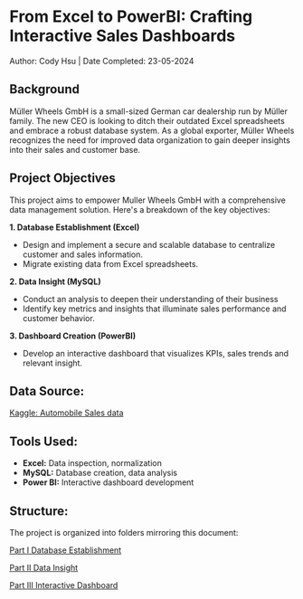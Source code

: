 # From Excel to PowerBI: Crafting Interactive Sales Dashboards

Author: Cody Hsu | Date Completed: 23-05-2024

## __Background__

Müller Wheels GmbH is a small-sized German car dealership run by Müller family. The new CEO is looking to ditch their outdated Excel spreadsheets and embrace a robust database system. As a global exporter, Müller Wheels recognizes the need for improved data organization to gain deeper insights into their sales and customer base.

## __Project Objectives__ 

This project aims to empower Muller Wheels GmbH with a comprehensive data management solution. Here's a breakdown of the key objectives:

**1. Database Establishment (Excel)**

- Design and implement a secure and scalable database to centralize customer and sales information.
- Migrate existing data from Excel spreadsheets.
 
**2. Data Insight (MySQL)**
- Conduct an analysis to deepen their understanding of their business
- Identify key metrics and insights that illuminate sales performance and customer behavior.

**3. Dashboard Creation (PowerBI)**
- Develop an interactive dashboard that visualizes KPIs, sales trends and relevant insight.
   
## **Data Source:** 

[Kaggle: Automobile Sales data](https://www.kaggle.com/datasets/ddosad/auto-sales-data/data) 

## Tools Used:

* **Excel:** Data inspection, normalization
* **MySQL:** Database creation, data analysis
* **Power BI:** Interactive dashboard development 

## **Structure:**

The project is organized into folders mirroring this document:

[Part I Database Establishment](Part%20I%20Database%20Establishment)

[Part II Data Insight](Part%20II%20Data%20Insight)

[Part III Interactive Dashboard](Part%20III%20Interactvie%20Dashboard)
